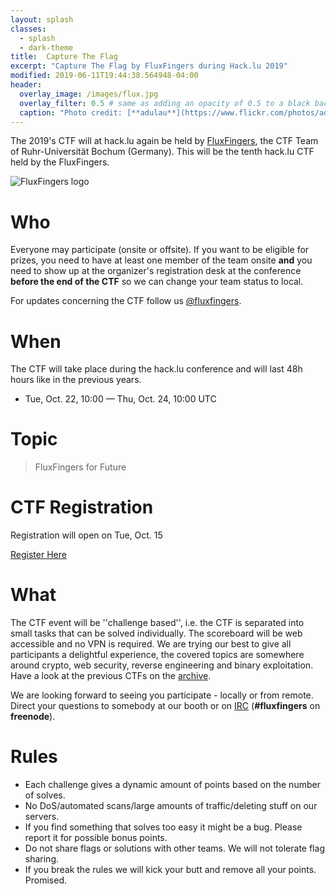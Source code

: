 ```yaml
---
layout: splash
classes:
  - splash
  - dark-theme
title:  Capture The Flag
excerpt: "Capture The Flag by FluxFingers during Hack.lu 2019"
modified: 2019-06-11T19:44:38.564948-04:00
header:
  overlay_image: /images/flux.jpg
  overlay_filter: 0.5 # same as adding an opacity of 0.5 to a black background
  caption: "Photo credit: [**adulau**](https://www.flickr.com/photos/adulau)"
---
```


The 2019's CTF will at hack.lu again be held by [FluxFingers](https://www.fluxfingers.net/), the CTF Team of
Ruhr-Universität Bochum (Germany). This will be the tenth hack.lu CTF held by the FluxFingers.

![FluxFingers logo](https://fluxfingers.net/static/img/logo_white.png)

# Who

Everyone may participate (onsite or offsite). If you want to be eligible for prizes, you need to have at least one member of the team onsite **and** you need to show up at the organizer's registration desk at the conference **before the end of the CTF** so we can change your team status to local.

For updates concerning the CTF follow us [@fluxfingers](https://twitter.com/fluxfingers).

# When

The CTF will take place during the hack.lu conference and will last 48h hours like in the previous years.

* Tue, Oct. 22, 10:00 — Thu, Oct. 24, 10:00 UTC

# Topic

> FluxFingers for Future

# CTF Registration

Registration will open on Tue, Oct. 15 

[Register Here](https://fluxfingersforfuture.fluxfingers.net/register)

# What

The CTF event will be ''challenge based'', i.e. the CTF is separated
into small tasks that can be solved individually. The scoreboard will be
web accessible and no VPN is required. We are trying our best to give
all participants a delightful experience, the covered topics are
somewhere around crypto, web security, reverse engineering and binary exploitation. Have a look at the previous
CTFs on the [archive](https://ctf.fluxfingers.net).

We are looking forward to seeing you participate - locally or from
remote. Direct your questions to somebody at our booth or on
[IRC](irc://chat.freenode.net/fluxfingers) (**#fluxfingers** on **freenode**).

# Rules

*    Each challenge gives a dynamic amount of points based on the number of solves.
*    No DoS/automated scans/large amounts of traffic/deleting stuff on our servers.
*    If you find something that solves too easy it might be a bug. Please report it for possible bonus points.
*    Do not share flags or solutions with other teams. We will not tolerate flag sharing.
*    If you break the rules we will kick your butt and remove all your points. Promised.
